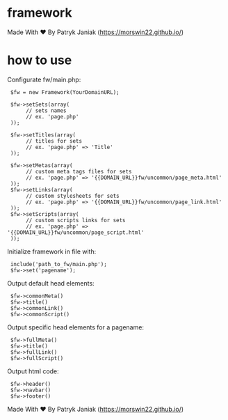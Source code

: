 # framework
Made With ♥ By Patryk Janiak (https://morswin22.github.io/)

# how to use
Configurate fw/main.php:

     $fw = new Framework(YourDomainURL);

     $fw->setSets(array(
          // sets names
          // ex. 'page.php'
     ));

     $fw->setTitles(array(
          // titles for sets
          // ex. 'page.php' => 'Title'
     ));

     $fw->setMetas(array(
          // custom meta tags files for sets
          // ex. 'page.php' => '{{DOMAIN_URL}}fw/uncommon/page_meta.html'
     ));
     $fw->setLinks(array(
          // custom stylesheets for sets
          // ex. 'page.php' => '{{DOMAIN_URL}}fw/uncommon/page_link.html'
     ));
     $fw->setScripts(array(
          // custom scripts links for sets
          // ex. 'page.php' => '{{DOMAIN_URL}}fw/uncommon/page_script.html'
     ));

Initialize framework in file with:

     include('path_to_fw/main.php'); 
     $fw->set('pagename');

 Output default head elements: 
 
     $fw->commonMeta()
     $fw->title()
     $fw->commonLink()
     $fw->commonScript()

 Output specific head elements for a pagename:
 
     $fw->fullMeta()
     $fw->title()
     $fw->fullLink()
     $fw->fullScript()

 Output html code:
 
     $fw->header()
     $fw->navbar()
     $fw->footer()

 Made With ♥ By Patryk Janiak (https://morswin22.github.io/)
